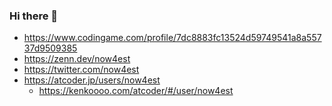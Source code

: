 ### Hi there 👋

<!--
**now4est/now4est** is a ✨ _special_ ✨ repository because its `README.md` (this file) appears on your GitHub profile.

Here are some ideas to get you started:

- 🔭 I’m currently working on ...
- 🌱 I’m currently learning ...
- 👯 I’m looking to collaborate on ...
- 🤔 I’m looking for help with ...
- 💬 Ask me about ...
- 📫 How to reach me: ...
- 😄 Pronouns: ...
- ⚡ Fun fact: ...
-->

- <https://www.codingame.com/profile/7dc8883fc13524d59749541a8a55737d9509385>
- <https://zenn.dev/now4est>
- <https://twitter.com/now4est>
- <https://atcoder.jp/users/now4est>
    - <https://kenkoooo.com/atcoder/#/user/now4est>

